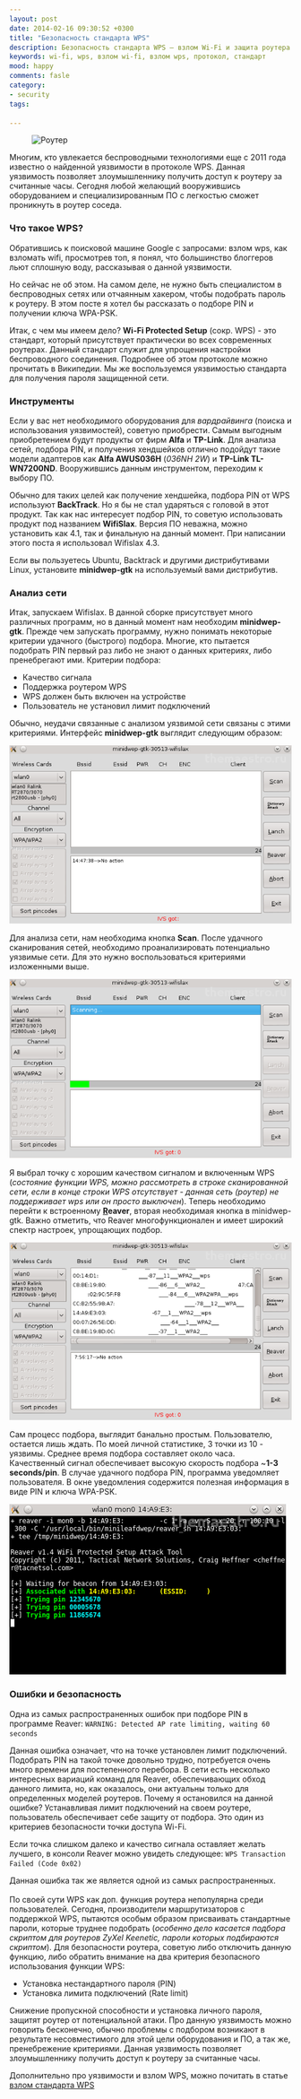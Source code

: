 ```yaml
---
layout: post
date: 2014-02-16 09:30:52 +0300
title: "Безопасность стандарта WPS"
description: Безопасность стандарта WPS — взлом Wi-Fi и защита роутера от потенциальной атаки.
keywords: wi-fi, wps, взлом wi-fi, взлом wps, протокол, стандарт
mood: happy
comments: fasle
category:
- security
tags:

---
```


<figure>
    <img src="http://dubkov.xyz/assets/img/router.jpg" alt="Роутер" />
</figure>

Многим, кто увлекается беспроводными технологиями еще с 2011 года известно о найденной уязвимости в протоколе WPS. Данная уязвимость позволяет злоумышленнику получить доступ к роутеру за считанные часы. Сегодня любой желающий вооружившись оборудованием и специализированным ПО  с легкостью сможет проникнуть в роутер соседа.
<!--more-->
<h3>Что такое WPS?</h3>
Обратившись к поисковой машине Google с запросами:  взлом wps, как взломать wifi, проcмотрев топ, я понял, что большинство блоггеров льют сплошную воду, рассказывая о данной уязвимости.

Но сейчас не об этом. На самом деле, не нужно быть специалистом в беспроводных сетях или отчаянным хакером, чтобы подобрать пароль к роутеру. В этом посте я хотел бы рассказать о подборе PIN и получении ключа WPA-PSK.

Итак, с чем мы имеем дело? <b>Wi-Fi Protected Setup</b> (сокр. WPS) - это стандарт, который присутствует практически во всех современных роутерах. Данный стандарт служит для упрощения настройки беспроводного соединения. Подробнее об этом протоколе можно прочитать в Википедии. Мы же воспользуемся уязвимостью стандарта для получения пароля защищенной сети.

<h3>Инструменты</h3>
Если у вас нет необходимого оборудования для <i>вардрайвинга</i> (поиска и использования уязвимостей), советую приобрести. Самым выгодным приобретением будут продукты от фирм <b>Alfa</b> и <b>TP-Link</b>. Для анализа сетей, подбора PIN, и получения хендшейков отлично подойдут такие модели адаптеров как <b>Alfa AWUS036H</b> (<i>036NH 2W</i>) и <b>TP-Link TL-WN7200ND</b>. Вооружившись данным инструментом, переходим к выбору ПО.

Обычно для таких целей как получение хендшейка, подбора PIN от WPS используют <b>BackTrack</b>. Но я бы не стал ударяться с головой в этот продукт. Так как нас интересует подбор PIN, то советую использовать продукт под названием <b>WifiSlax</b>. Версия ПО неважна, можно установить как 4.1, так и финальную на данный момент. При написании этого поста я использовал Wifislax 4.3.

Если вы пользуетесь Ubuntu, Backtrack и другими дистрибутивами Linux, установите <b>minidwep-gtk</b> на используемый вами дистрибутив.

<h3>Анализ сети</h3>
Итак, запускаем Wifislax. В данной сборке присутствует много различных программ, но в данный момент нам необходим <b>minidwep-gtk</b>. Прежде чем запускать программу, нужно понимать некоторые критерии удачного (быстрого) подбора. Многие, кто пытается подобрать PIN первый раз либо не знают о данных критериях, либо пренебрегают ими. Критерии подбора:
<ul>
<li>Качество сигнала<br /></li>
<li>Поддержка роутером WPS</li>
<li>WPS должен быть включен на устройстве</li>
<li>Пользователь не установил лимит подключений</li>
</ul>

Обычно, неудачи связанные с анализом уязвимой сети связаны с этими критериями. Интерфейс <b>minidwep-gtk</b> выглядит следующим образом:

![minidwep-gtk](/assets/img/minidwep-gtk.png)

Для анализа сети, нам необходима кнопка <b>Scan</b>. После удачного сканирования сетей, необходимо проанализировать потенциально уязвимые сети. Для это нужно воспользоваться критериями изложенными выше.

![minidwep-gtk](/assets/img/minidwep-gtk_2.png)

Я выбрал точку с хорошим качеством сигналом и включенным WPS (<i>состояние функции WPS, можно рассмотреть в строке сканированной сети, если в конце строки WPS отсутствует - данная сеть (роутер) не поддерживает wps или он просто выключен</i>). Теперь необходимо перейти к встроенному <b><u>R</u>eaver</b>, вторая необходимая кнопка в minidwep-gtk. Важно отметить, что Reaver многофункционален и имеет широкий спектр настроек, упрощающих подбор.

![minidwep-gtk](/assets/img/minidwep-gtk_3.png)

Сам процесс подбора, выглядит банально простым. Пользователю, остается лишь ждать. По моей личной статистике, 3 точки из 10 - уязвимы. Среднее время подбора составляет около часа. Качественный сигнал обеспечивает высокую скорость подбора ~<b>1-3 seconds/pin</b>. В случае удачного подбора PIN, программа уведомляет пользователя. В окне уведомления содержится полезная информация в виде PIN и ключа WPA-PSK.

![minidwep-gtk](/assets/img/minidwep-gtk_4.png)

<h3>Ошибки и безопасность</h3>
Одна из самых распространенных ошибок при подборе PIN в программе Reaver: <code>WARNING&#58; Detected AP rate limiting, waiting 60 seconds</code>

Данная ошибка означает, что на точке установлен лимит подключений. Подобрать PIN на такой точке довольно трудно, потребуется очень много времени для постепенного перебора. В сети есть несколько интересных вариаций команд для Reaver, обеспечивающих обход данного лимита, но, как оказалось, они актуальны только для определенных моделей роутеров. Почему я остановился на данной ошибке? Устанавливая лимит подключений на своем роутере, пользователь обеспечивает себе защиту от подбора. Это один из критериев безопасности точки доступа Wi-Fi.

Если точка слишком далеко и качество сигнала оставляет желать лучшего, в консоли Reaver можно увидеть следующее: <code>WPS Transaction Failed (Code 0x02)</code>

Данная ошибка так же является одной из самых распространенных. <br /><br />По своей сути WPS как доп. функция роутера непопулярна среди пользователей. Сегодня, производители маршрутизаторов с поддержкой WPS, пытаются особым образом присваивать стандартные пароли, которые труднее подобрать (<i>особенно дело касается подбора скриптом для роутеров ZyXel Keenetic, пароли которых подбираются скриптом</i>). Для безопасности роутера, советую либо отключить данную функцию, либо обратить внимание на два критерия безопасного использования функции WPS:
<ul>
<li>Установка нестандартного пароля (PIN)</li>
<li>Установка лимита подключений (Rate limit)</li>
</ul>

Снижение пропускной способности и установка личного пароля, защитят роутер от потенциальной атаки. Про данную уязвимость можно говорить бесконечно, обычно проблемы с подбором возникают в результате несовместимого для этой цели оборудования и ПО, а так же, пренебрежение критериями. Данная уязвимость позволяет злоумышленнику получить доступ к роутеру за считанные часы.

Дополнительно про уязвимости и взлом WPS, можно почитать в статье <a href="/security/hack-wps/">взлом стандарта WPS</a>